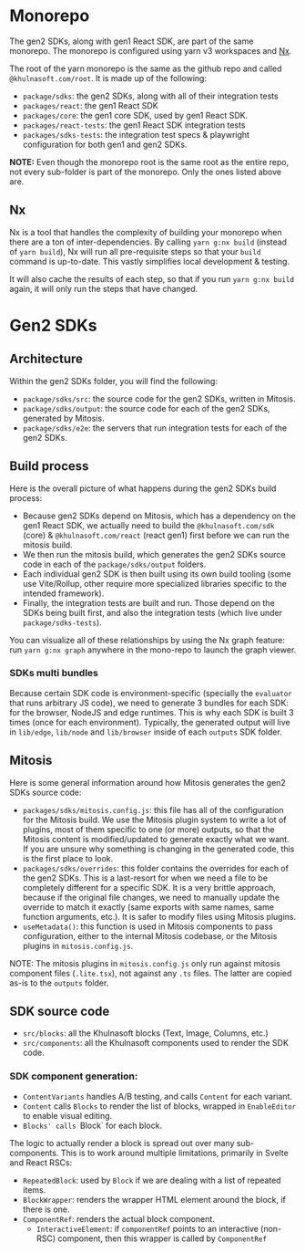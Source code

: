 # Monorepo

The gen2 SDKs, along with gen1 React SDK, are part of the same monorepo. The monorepo is configured using yarn v3 workspaces and [Nx](https://nx.app/).

The root of the yarn monorepo is the same as the github repo and called `@khulnasoft.com/root`. It is made up of the following:

- `package/sdks`: the gen2 SDKs, along with all of their integration tests
- `packages/react`: the gen1 React SDK
- `packages/core`: the gen1 core SDK, used by gen1 React SDK.
- `packages/react-tests`: the gen1 React SDK integration tests
- `packages/sdks-tests`: the integration test specs & playwright configuration for both gen1 and gen2 SDKs.

**NOTE:** Even though the monorepo root is the same root as the entire repo, not every sub-folder is part of the monorepo. Only the ones listed above are.

## Nx

Nx is a tool that handles the complexity of building your monorepo when there are a ton of inter-dependencies. By calling `yarn g:nx build` (instead of `yarn build`), Nx will run all pre-requisite steps so that your `build` command is up-to-date. This vastly simplifies local development & testing.

It will also cache the results of each step, so that if you run `yarn g:nx build` again, it will only run the steps that have changed.

# Gen2 SDKs

## Architecture

Within the gen2 SDKs folder, you will find the following:

- `package/sdks/src`: the source code for the gen2 SDKs, written in Mitosis.
- `package/sdks/output`: the source code for each of the gen2 SDKs, generated by Mitosis.
- `package/sdks/e2e`: the servers that run integration tests for each of the gen2 SDKs.

## Build process

Here is the overall picture of what happens during the gen2 SDKs build process:

- Because gen2 SDKs depend on Mitosis, which has a dependency on the gen1 React SDK, we actually need to build the `@khulnasoft.com/sdk` (core) & `@khulnasoft.com/react` (react gen1) first before we can run the mitosis build.
- We then run the mitosis build, which generates the gen2 SDKs source code in each of the `package/sdks/output` folders.
- Each individual gen2 SDK is then built using its own build tooling (some use Vite/Rollup, other require more specialized libraries specific to the intended framework).
- Finally, the integration tests are built and run. Those depend on the SDKs being built first, and also the integration tests (which live under `package/sdks-tests`).

You can visualize all of these relationships by using the Nx graph feature: run `yarn g:nx graph` anywhere in the mono-repo to launch the graph viewer.

### SDKs multi bundles

Because certain SDK code is environment-specific (specially the `evaluator` that runs arbitrary JS code), we need to generate 3 bundles for each SDK: for the browser, NodeJS and edge runtimes. This is why each SDK is built 3 times (once for each environment). Typically, the generated output will live in `lib/edge`, `lib/node` and `lib/browser` inside of each `outputs` SDK folder.

## Mitosis

Here is some general information around how Mitosis generates the gen2 SDKs source code:

- `packages/sdks/mitosis.config.js`: this file has all of the configuration for the Mitosis build. We use the Mitosis plugin system to write a lot of plugins, most of them specific to one (or more) outputs, so that the Mitosis content is modified/updated to generate exactly what we want. If you are unsure why something is changing in the generated code, this is the first place to look.
- `packages/sdks/overrides`: this folder contains the overrides for each of the gen2 SDKs. This is a last-resort for when we need a file to be completely different for a specific SDK. It is a very brittle approach, because if the original file changes, we need to manually update the override to match it exactly (same exports with same names, same function arguments, etc.). It is safer to modify files using Mitosis plugins.
- `useMetadata()`: this function is used in Mitosis components to pass configuration, either to the internal Mitosis codebase, or the Mitosis plugins in `mitosis.config.js`.

NOTE: The mitosis plugins in `mitosis.config.js` only run against mitosis component files (`.lite.tsx`), not against any `.ts` files. The latter are copied as-is to the `outputs` folder.

## SDK source code

- `src/blocks`: all the Khulnasoft blocks (Text, Image, Columns, etc.)
- `src/components`: all the Khulnasoft components used to render the SDK code.

### SDK component generation:

- `ContentVariants` handles A/B testing, and calls `Content` for each variant.
- `Content` calls `Blocks` to render the list of blocks, wrapped in `EnableEditor` to enable visual editing.
- `Blocks' calls `Block` for each block.

The logic to actually render a block is spread out over many sub-components. This is to work around multiple limitations, primarily in Svelte and React RSCs:

- `RepeatedBlock`: used by `Block` if we are dealing with a list of repeated items.
- `BlockWrapper`: renders the wrapper HTML element around the block, if there is one.
- `ComponentRef`: renders the actual block component.
  - `InteractiveElement`: if `componentRef` points to an interactive (non-RSC) component, then this wrapper is called by `ComponentRef`
